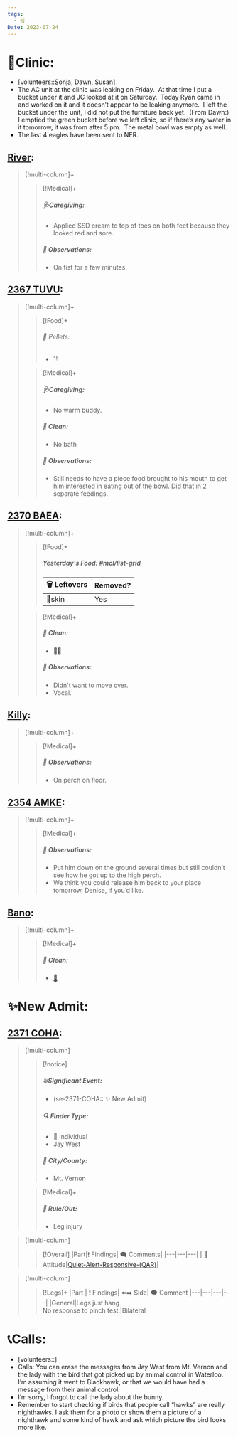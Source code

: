 ```yaml
---
tags:
  - 🗒️
Date: 2023-07-24
---
```


# 🏥Clinic:
- [volunteers::Sonja, Dawn, Susan]
- The AC unit at the clinic was leaking on Friday.  At that time I put a bucket under it and JC looked at it on Saturday.  Today Ryan came in and worked on it and it doesn’t appear to be leaking anymore.  I left the bucket under the unit, I did not put the furniture back yet.  (From Dawn:) I emptied the green bucket before we left clinic, so if there’s any water in it tomorrow, it was from after 5 pm.  The metal bowl was empty as well.
- The last 4 eagles have been sent to NER.

## [River](../RARE%20Birds/Ed%20Birds/River.md):
> [!multi-column]+
>
>> [!Medical]+
>> ##### 🩺Caregiving:
>> - Applied SSD cream to top of toes on both feet because they looked red and sore.
>>
>> ##### 🔭 Observations:
>> - On fist for a few minutes.

## [2367 TUVU](../RARE%20Birds/2367%20TUVU.md):
> [!multi-column]+
>
>> [!Food]+
>>###### 💩 Pellets:
>>- 1!
>
>> [!Medical]+
>> ##### 🩺Caregiving:
>> - No warm buddy.
>>
>>##### 🫧 Clean:
>> - No bath
>>
>> ##### 🔭 Observations:
>> - Still needs to have a piece food brought to his mouth to get him interested in eating out of the bowl. Did that in 2 separate feedings.

## [2370 BAEA](../RARE%20Birds/2370%20BAEA.md):
> [!multi-column]+
>
>> [!Food]+
>> ##### Yesterday's Food: #mcl/list-grid
>> |🗑️ Leftovers| Removed?
>> |---|---|
>>| 🐀skin|Yes
>
>> [!Medical]+
>>##### 🫧 Clean:
>> - [🧼➗](../Admin/Codes/Cleaned%20with%20divider.md)
>>
>> ##### 🔭 Observations:
>> - Didn't want to move over.
>> - Vocal.

## [Killy](../RARE%20Birds/Ed%20Birds/Killy.md):
> [!multi-column]+
>
>> [!Medical]+
>> ##### 🔭 Observations:
>> - On perch on floor.

## [2354 AMKE](../RARE%20Birds/2354%20AMKE.md):
> [!multi-column]+
>
>> [!Medical]+
>> ##### 🔭 Observations:
>> - Put him down on the ground several times but still couldn’t see how he got up to the high perch. 
>> - We think you could release him back to your place tomorrow, Denise, if you’d like.

## [Bano](../RARE%20Birds/Ed%20Birds/Bano.md):
> [!multi-column]+
>
>> [!Medical]+
>>##### 🫧 Clean:
>> - [🧽](../Admin/Codes/Scrubbed%20cage.md)

# ✨New Admit:

## [2371 COHA](../RARE%20Birds/2371%20COHA.md):
> [!multi-column]
>
>> [!notice]
>> ##### 💥Significant Event:
>> - (se-2371-COHA:: ✨ New Admit)
>>
>> ##### 🔍 Finder Type:
>> - 🧑 Individual
>> 	- Jay West
>>
>> ##### 🌆 City/County:
>> - Mt. Vernon
>
>> [!Medical]+
>>##### 🥼 Rule/Out:
>>- Leg injury
>>

> [!multi-column]
>
>> [!Overall]
>>|Part|❗ Findings| 🗨️ Comments|
>>|---|---|---|
>>| 💃Attitude|[Quiet-Alert-Responsive-(QAR)](../Admin/Codes/Quiet-Alert-Responsive-(QAR).md)|

> [!multi-column]
>
>> [!Legs]+
>> |Part | ❗ Findings| ⬅️➡️ Side| 🗨️ Comment
>> |---|---|---|---|
>> |General|Legs just hang<br>No response to pinch test.|Bilateral

# 📞Calls:
- [volunteers::]
- Calls: You can erase the messages from Jay West from Mt. Vernon and the lady with the bird that got picked up by animal control in Waterloo.  I’m assuming it went to Blackhawk, or that we would have had a message from their animal control.  
- I’m sorry, I forgot to call the lady about the bunny.  
- Remember to start checking if birds that people call “hawks” are really nighthawks. I ask them for a photo or show them a picture of a nighthawk and some kind of hawk and ask which picture the bird looks more like.

